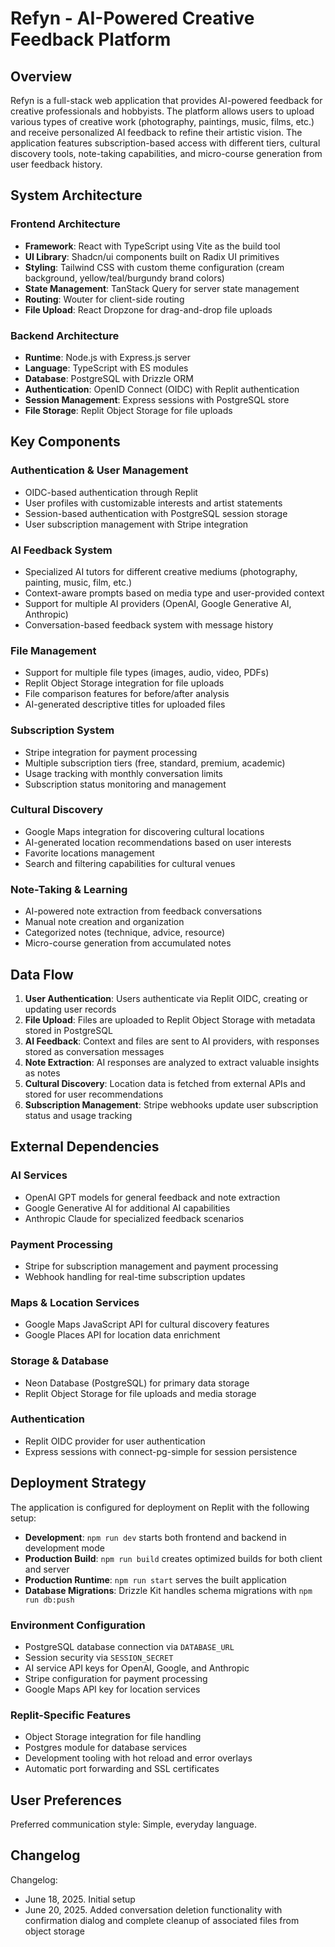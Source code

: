 # Refyn - AI-Powered Creative Feedback Platform

## Overview

Refyn is a full-stack web application that provides AI-powered feedback for creative professionals and hobbyists. The platform allows users to upload various types of creative work (photography, paintings, music, films, etc.) and receive personalized AI feedback to refine their artistic vision. The application features subscription-based access with different tiers, cultural discovery tools, note-taking capabilities, and micro-course generation from user feedback history.

## System Architecture

### Frontend Architecture
- **Framework**: React with TypeScript using Vite as the build tool
- **UI Library**: Shadcn/ui components built on Radix UI primitives
- **Styling**: Tailwind CSS with custom theme configuration (cream background, yellow/teal/burgundy brand colors)
- **State Management**: TanStack Query for server state management
- **Routing**: Wouter for client-side routing
- **File Upload**: React Dropzone for drag-and-drop file uploads

### Backend Architecture
- **Runtime**: Node.js with Express.js server
- **Language**: TypeScript with ES modules
- **Database**: PostgreSQL with Drizzle ORM
- **Authentication**: OpenID Connect (OIDC) with Replit authentication
- **Session Management**: Express sessions with PostgreSQL store
- **File Storage**: Replit Object Storage for file uploads

## Key Components

### Authentication & User Management
- OIDC-based authentication through Replit
- User profiles with customizable interests and artist statements
- Session-based authentication with PostgreSQL session storage
- User subscription management with Stripe integration

### AI Feedback System
- Specialized AI tutors for different creative mediums (photography, painting, music, film, etc.)
- Context-aware prompts based on media type and user-provided context
- Support for multiple AI providers (OpenAI, Google Generative AI, Anthropic)
- Conversation-based feedback system with message history

### File Management
- Support for multiple file types (images, audio, video, PDFs)
- Replit Object Storage integration for file uploads
- File comparison features for before/after analysis
- AI-generated descriptive titles for uploaded files

### Subscription System
- Stripe integration for payment processing
- Multiple subscription tiers (free, standard, premium, academic)
- Usage tracking with monthly conversation limits
- Subscription status monitoring and management

### Cultural Discovery
- Google Maps integration for discovering cultural locations
- AI-generated location recommendations based on user interests
- Favorite locations management
- Search and filtering capabilities for cultural venues

### Note-Taking & Learning
- AI-powered note extraction from feedback conversations
- Manual note creation and organization
- Categorized notes (technique, advice, resource)
- Micro-course generation from accumulated notes

## Data Flow

1. **User Authentication**: Users authenticate via Replit OIDC, creating or updating user records
2. **File Upload**: Files are uploaded to Replit Object Storage with metadata stored in PostgreSQL
3. **AI Feedback**: Context and files are sent to AI providers, with responses stored as conversation messages
4. **Note Extraction**: AI responses are analyzed to extract valuable insights as notes
5. **Cultural Discovery**: Location data is fetched from external APIs and stored for user recommendations
6. **Subscription Management**: Stripe webhooks update user subscription status and usage tracking

## External Dependencies

### AI Services
- OpenAI GPT models for general feedback and note extraction
- Google Generative AI for additional AI capabilities
- Anthropic Claude for specialized feedback scenarios

### Payment Processing
- Stripe for subscription management and payment processing
- Webhook handling for real-time subscription updates

### Maps & Location Services
- Google Maps JavaScript API for cultural discovery features
- Google Places API for location data enrichment

### Storage & Database
- Neon Database (PostgreSQL) for primary data storage
- Replit Object Storage for file uploads and media storage

### Authentication
- Replit OIDC provider for user authentication
- Express sessions with connect-pg-simple for session persistence

## Deployment Strategy

The application is configured for deployment on Replit with the following setup:
- **Development**: `npm run dev` starts both frontend and backend in development mode
- **Production Build**: `npm run build` creates optimized builds for both client and server
- **Production Runtime**: `npm run start` serves the built application
- **Database Migrations**: Drizzle Kit handles schema migrations with `npm run db:push`

### Environment Configuration
- PostgreSQL database connection via `DATABASE_URL`
- Session security via `SESSION_SECRET`
- AI service API keys for OpenAI, Google, and Anthropic
- Stripe configuration for payment processing
- Google Maps API key for location services

### Replit-Specific Features
- Object Storage integration for file handling
- Postgres module for database services
- Development tooling with hot reload and error overlays
- Automatic port forwarding and SSL certificates

## User Preferences

Preferred communication style: Simple, everyday language.

## Changelog

Changelog:
- June 18, 2025. Initial setup
- June 20, 2025. Added conversation deletion functionality with confirmation dialog and complete cleanup of associated files from object storage